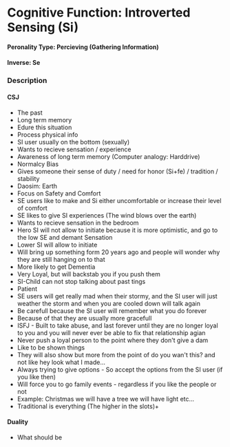 # Cognitive Function: Introverted Sensing (Si)

#### Peronality Type: Percieving (Gathering Information)
#### Inverse: Se

### Description

#### CSJ

+ The past
+ Long term memory
+ Edure this situation
+ Process physical info
+ SI user usually on the bottom (sexually)
+ Wants to recieve sensation / experience
+ Awareness of long term memory (Computer analogy: Harddrive)
+ Normalcy Bias
+ Gives someone their sense of duty / need for honor (Si+fe) / tradition / stability
+ Daosim: Earth
+ Focus on Safety and Comfort
+ SE users like to make and Si either uncomfortable or increase their level of comfort
+ SE likes to give SI experiences (The wind blows over the earth)
+ Wants to recieve sensation in the bedroom
+ Hero SI will not allow to initiate because it is more optimistic, and go to the low SE and demant Sensation
+ Lower SI will allow to initiate
+ Will bring up something form 20 years ago and people will wonder why they are still hanging on to that
+ More likely to get Dementia
+ Very Loyal, but will backstab you if you push them
+ SI-Child can not stop talking about past tings
+ Patient
+ SE users will get really mad when their stormy, and the SI user will just weather the storm and when you are cooled down will talk again
+ Be carefull because the SI user will remember what you do forever
+ Because of that they are usually more gracefull
+ ISFJ - Built to take abuse, and last forever until they are no longer loyal to you and you will never ever be able to fix that relationship agian
+ Never push a loyal person to the point where they don't give a dam
+ Like to be shown things
+ They will also show but more from the point of do you wan't this? and not like hey look what I made...
+ Always trying to give options - So accept the options from the SI user (if you like then)
+ Will force you to go family events - regardless if you like the people or not
+ Example: Christmas we will have a tree we will have light etc...
+ Traditional is everything (The higher in the slots)+ 

#### Duality

+ What should be